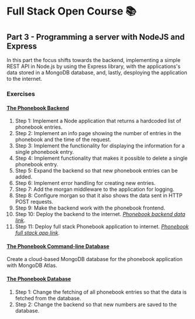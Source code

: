 # Full Stack Open Course 📚

## Part 3 - Programming a server with NodeJS and Express

In this part the focus shifts towards the backend, implementing a simple REST API in Node.js by using the Express library, with the applications's data stored in a MongoDB database, and, lastly, desploying the application to the internet.

### Exercises

#### [The Phonebook Backend](/part-03/phonebook/)

1. Step 1: Implement a Node application that returns a hardcoded list of phonebook entries.
2. Step 2: Implement an info page showing the number of entries in the phonebook and the time of the request.
3. Step 3: Implement the functionality for displaying the information for a single phonebook entry.
4. Step 4: Implement functionality that makes it possible to delete a single phonebook entry.
5. Step 5: Expand the backend so that new phonebook entries can be added.
6. Step 6: Implement error handling for creating new entries.
7. Step 7: Add the morgan middleware to the application for logging.
8. Step 8: Configure morgan so that it also shows the data sent in HTTP POST requests.
9. Step 9: Make the backend work with the phonebook frontend.
10. Step 10: Deploy the backend to the internet. _[Phonebook backend data link](https://fso-phonebook-kx0u.onrender.com/api/persons)_.
11. Step 11: Deploy full stack Phonebook application to internet. _[Phonebook full stack app link](https://fso-phonebook-kx0u.onrender.com)_.

#### [The Phonebook Command-line Database](/part-03/phonebook/)

Create a cloud-based MongoDB database for the phonebook application with MongoDB Atlas.

#### [The Phonebook Database](/part-03/phonebook/)

1. Step 1: Change the fetching of all phonebook entries so that the data is fetched from the database.
2. Step 2: Change the backend so that new numbers are saved to the database.
